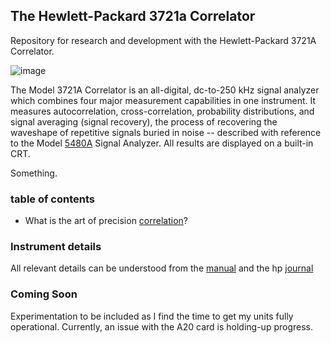 ## The Hewlett-Packard 3721a Correlator

Repository for research and development with the Hewlett-Packard 3721A Correlator.

![image](/images/3721a-front.jpg)

The Model 3721A Correlator is an all-digital, dc-to-250 kHz signal analyzer which combines four major measurement capabilities in one instrument. It measures autocorrelation, cross-correlation, probability distributions, and signal averaging (signal recovery), the process of recovering the waveshape of repetitive signals buried in noise -- described with reference to the Model [5480A](https://github.com/cartheur/hp5480a) Signal Analyzer. All results are displayed on a built-in CRT.

Something.

### table of contents

* What is the art of precision [correlation](/statistical-signal-analysis/README.md)?

### Instrument details

All relevant details can be understood from the [manual](https://github.com/wireless-power-laboratory/hp3721a/blob/main/manual/9018-02837.pdf) and the hp [journal](https://github.com/wireless-power-laboratory/hp3721a/blob/main/hp-journal/1969-11.pdf)

### Coming Soon

Experimentation to be included as I find the time to get my units fully operational. Currently, an issue with the A20 card is holding-up progress.
